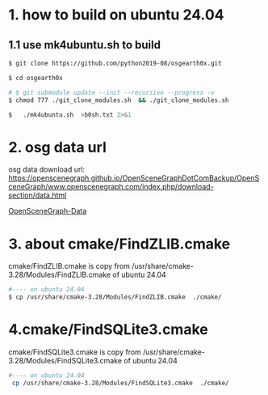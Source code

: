 # 1. how to build on ubuntu 24.04

## 1.1 use mk4ubuntu.sh to build 
```sh
$ git clone https://github.com/python2019-08/osgearth0x.git

$ cd osgearth0x

# $ git submodule update --init --recursive --progress -v
$ chmod 777 ./git_clone_modules.sh  && ./git_clone_modules.sh 

$   ./mk4ubuntu.sh  >b0sh.txt 2>&1
```

# 2. osg data url

osg data download url:
https://openscenegraph.github.io/OpenSceneGraphDotComBackup/OpenSceneGraph/www.openscenegraph.com/index.php/download-section/data.html

[OpenSceneGraph-Data ](https://github.com/openscenegraph/OpenSceneGraph-Data.git)


# 3. about cmake/FindZLIB.cmake 

cmake/FindZLIB.cmake is copy from  /usr/share/cmake-3.28/Modules/FindZLIB.cmake of  ubuntu 24.04
```sh
#---- on ubuntu 24.04 
$ cp /usr/share/cmake-3.28/Modules/FindZLIB.cmake  ./cmake/
```

# 4.cmake/FindSQLite3.cmake
cmake/FindSQLite3.cmake is copy from  /usr/share/cmake-3.28/Modules/FindSQLite3.cmake of  ubuntu 24.04
```sh
#---- on ubuntu 24.04 
 cp /usr/share/cmake-3.28/Modules/FindSQLite3.cmake  ./cmake/
``` 